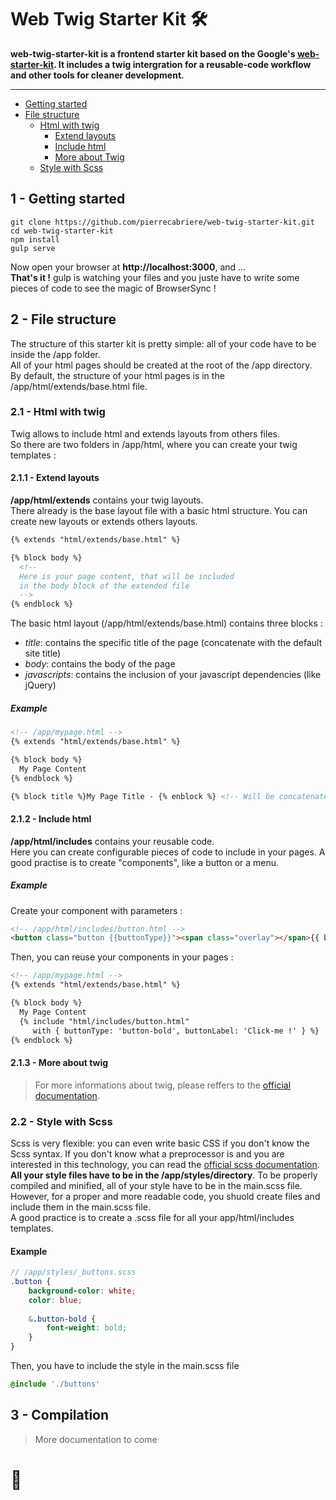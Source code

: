 # Web Twig Starter Kit 🛠

**web-twig-starter-kit is a frontend starter kit based on the Google's [web-starter-kit](https://github.com/google/web-starter-kit). It includes a twig intergration for a reusable-code workflow and other tools for cleaner development.**

---

- [Getting started](#1---getting-started)
- [File structure](#2---file-structure)
  - [Html with twig](#21---html-with-twig)
    - [Extend layouts](#211---extend-layouts)
    - [Include html](#212---include-html)
    - [More about Twig](#213---more-about-twig)
  - [Style with Scss](#22---style-with-scss)

## 1 - Getting started
```
git clone https://github.com/pierrecabriere/web-twig-starter-kit.git
cd web-twig-starter-kit
npm install
gulp serve
```
Now open your browser at **http://localhost:3000**, and ...<br/>
**That's it !** gulp is watching your files and you juste have to write some pieces of code to see the magic of BrowserSync !

## 2 - File structure

The structure of this starter kit is pretty simple: all of your code have to be inside the /app folder.<br/>
All of your html pages should be created at the root of the /app directory.<br/>
By default, the structure of your html pages is in the /app/html/extends/base.html file.

### 2.1 - Html with twig

Twig allows to include html and extends layouts from others files.<br/>
So there are two folders in /app/html, where you can create your twig templates :

#### 2.1.1 - Extend layouts

**/app/html/extends** contains your twig layouts.<br/>
There already is the base layout file with a basic html structure. You can create new layouts or extends others layouts.
```html
{% extends "html/extends/base.html" %}

{% block body %}
  <!--
  Here is your page content, that will be included
  in the body block of the extended file
  -->
{% endblock %}
```

The basic html layout (/app/html/extends/base.html) contains three blocks :
- *title*: contains the specific title of the page (concatenate with the default site title)
- *body*: contains the body of the page
- *javascripts*: contains the inclusion of your javascript dependencies (like jQuery)

##### Example
```html
<!-- /app/mypage.html -->
{% extends "html/extends/base.html" %}

{% block body %}
  My Page Content
{% endblock %}

{% block title %}My Page Title - {% enblock %} <!-- Will be concatenate: My Page Title - My Site Title -->
```

#### 2.1.2 - Include html

**/app/html/includes** contains your reusable code.<br/>
Here you can create configurable pieces of code to include in your pages. A good practise is to create "components", like a button or a menu.

##### Example
Create your component with parameters :
```html
<!-- /app/html/includes/button.html -->
<button class="button {{buttonType}}"><span class="overlay"></span>{{ buttonLabel }}</button>
```
Then, you can reuse your components in your pages :
```html
<!-- /app/mypage.html -->
{% extends "html/extends/base.html" %}

{% block body %}
  My Page Content
  {% include "html/includes/button.html"
     with { buttonType: 'button-bold', buttonLabel: 'Click-me !' } %}
{% endblock %}
```

#### 2.1.3 - More about twig

> For more informations about twig, please reffers to the [official documentation](https://twig.symfony.com).

### 2.2 - Style with Scss

Scss is very flexible: you can even write basic CSS if you don't know the Scss syntax. If you don't know what a preprocessor is and you are interested in this technology, you can read the [official scss documentation](https://sass-lang.com/guide).<br/>
**All your style files have to be in the /app/styles/directory**. To be properly compiled and minified, all of your style have to be in the main.scss file. However, for a proper and more readable code, you shuold create files and include them in the main.scss file.<br/>
A good practice is to create a .scss file for all your app/html/includes templates.

#### Example
```scss
// /app/styles/_buttons.scss
.button {
    background-color: white;
    color: blue;
    
    &.button-bold {
        font-weight: bold;
    }
}
```
Then, you have to include the style in the main.scss file
```scss
@include './buttons'
```

## 3 - Compilation

> More documentation to come

# 🚀

